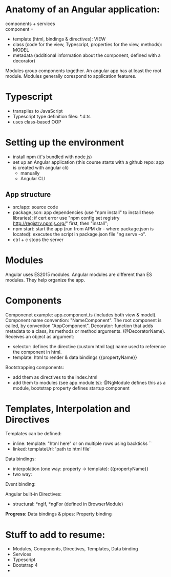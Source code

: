 # Anatomy of an Angular application:
components + services  
component = 
- template (html, bindings & directives): VIEW
- class (code for the view, Typescript, properties for the view, methods): MODEL
- metadata (additional information about the component, defined with a decorator)

Modules group components together. An angular app has at least the root module. Modules generally corespond to application features.

# Typescript
- transpiles to JavaScript
- Typescript type definition files: *.d.ts
- uses class-based OOP

# Setting up the environment
- install npm (it's bundled with node.js)
- set up an Angular application (this course starts with a github repo: app is created with angular cli)
  - manually
  - Angular CLI 

## App structure
- src/app: source code
- package.json: app dependencies (use "npm install" to install these libraries); if cert error use "npm config set registry http://registry.npmjs.org/" first, then "install"; 
- npm start: start the app (run from APM dir - where package.json is located): executes the script in package.json file "ng serve -o".
- ctrl + c stops the server

# Modules
Angular uses ES2015 modules. Angular modules are different than ES modules. They help organize the app.

# Components  
Componenet example: app.component.ts (includes both view & model).  
Component name convention: "NameComponent". The root component is called, by convention "AppComponent".
Decorator: function that adds metadata to a class, its methods or method arguments. (@DecoratorName). Receives an object as argument:
- selector: defines the directive (custom html tag) name used to reference the component in html.
- template: html to render & data bindings {{propertyName}}

Bootstrapping components: 
- add them as directives to the index.html
- add them to modules (see app.module.ts): @NgModule defines this as a module, bootstrap property defines startup component

# Templates, Interpolation and Directives  

Templates can be defined:
- inline: template: "html here" or on multiple rows using backticks ``
- linked: templateUrl: 'path to html file'

Data bindings:
- interpolation (one way: property -> template): {{propertyName}}
- two way:

Event binding:

Angular built-in Directives:
- structural: *ngIf, *ngFor (defined in BrowserModule)



**Progress:** Data bindings & pipes: Property binding


# Stuff to add to resume:
- Modules, Components, Directives, Templates, Data binding
- Services
- Typescript
- Bootstrap 4
- 
